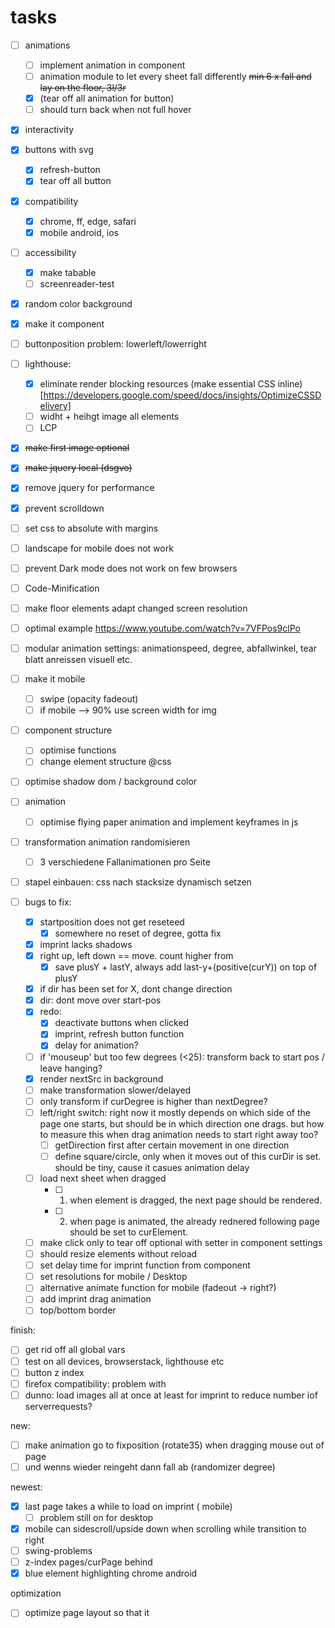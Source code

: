 # tasks
- [ ] animations
  - [ ] implement animation in component
  - [ ] animation module to let every sheet fall differently ~~min 6 x fall and lay on the floor, 3l/3r~~
  - [x] (tear off all animation for button)
  - [ ] should turn back when not full hover
- [x] interactivity
- [x] buttons with svg
  - [x] refresh-button
  - [x] tear off all button
- [x] compatibility
  - [x] chrome, ff, edge, safari
  - [x] mobile android, ios
- [ ] accessibility
  - [x] make tabable
  - [ ] screenreader-test
- [x] random color background
- [x] make it component
- [ ] buttonposition problem: lowerleft/lowerright
- [ ] lighthouse:
  - [x] eliminate render blocking resources (make essential CSS inline) [https://developers.google.com/speed/docs/insights/OptimizeCSSDelivery]
  - [ ] widht + heihgt image all elements
  - [ ] LCP
- [x] ~~make first image optional~~
- [x] ~~make jquery local (dsgvo)~~
- [x] remove jquery for performance
- [x] prevent scrolldown
- [ ] set css to absolute with margins
- [ ] landscape for mobile does not work
- [ ] prevent Dark mode does not work on few browsers
- [ ] Code-Minification
- [ ] make floor elements adapt changed screen resolution
- [ ] optimal example https://www.youtube.com/watch?v=7VFPos9clPo
- [ ] modular animation settings: animationspeed, degree, abfallwinkel, tear blatt anreissen visuell etc. 

- [ ] make it mobile
  - [ ] swipe (opacity fadeout)
  - [ ] if mobile --> 90% use screen width for img

- [ ] component structure
  - [ ] optimise functions
  - [ ] change element structure @css

- [ ] optimise shadow dom / background color

- [ ] animation
  - [ ] optimise flying paper animation and implement keyframes in js

- [ ] transformation animation randomisieren
  - [ ] 3 verschiedene Fallanimationen pro Seite

- [ ] stapel einbauen: css nach stacksize dynamisch setzen

- [ ] bugs to fix: 
  - [X] startposition does not get reseteed
    - [X] somewhere no reset of degree, gotta fix
  - [X] imprint lacks shadows
  - [X] right up, left down == move. count higher from 
    - [X] save plusY + lastY, always add last-y+(positive(curY)) on top of plusY 
  - [X] if dir has been set for X, dont change direction
  - [X] dir: dont move over start-pos
  - [X] redo: 
    - [X] deactivate buttons when clicked
    - [x] imprint, refresh button function
    - [X] delay for animation?
  - [ ] if 'mouseup' but too few degrees (<25): transform back to start pos / leave hanging?
  - [x] render nextSrc in background
  - [ ] make transformation slower/delayed
  - [ ] only transform if curDegree is higher than nextDegree?
  - [ ] left/right switch: right now it mostly depends on which side of the page one starts, but should be in which direction one drags. but how to measure this when drag animation needs to start right away too?
    - [ ] getDirection first after certain movement in one direction
    - [ ] define square/circle, only when it moves out of this curDir is set. should be tiny, cause it casues animation delay 
  - [ ] load next sheet when dragged
    - [ ] 1. when element is dragged, the next page should be rendered.
    - [ ] 2. when page is animated, the already rednered following page should be set to curElement. 
  - [ ] make click only to tear off optional with setter in component settings
  - [ ] should resize elements without reload
  - [ ] set delay time for imprint function from component
  - [ ] set resolutions for mobile / Desktop
  - [ ] alternative animate function for mobile (fadeout -> right?)
  - [ ] add imprint drag animation
  - [ ] top/bottom border

finish:
  - [ ] get rid off all global vars
  - [ ] test on all devices, browserstack, lighthouse etc
  - [ ] button z index
  - [ ] firefox compatibility: problem with 
  - [ ] dunno: load images all at once at least for imprint to reduce number iof serverrequests?

new:
  - [ ] make animation go to fixposition (rotate35) when dragging mouse out of page
  - [ ] und wenns wieder reingeht dann fall ab (randomizer degree) 

newest:
  - [x] last page takes a while to load on imprint ( mobile)
    - [ ] problem still on for desktop 
  - [x] mobile can sidescroll/upside down when scrolling while transition to right
  - [ ] swing-problems
  - [ ] z-index pages/curPage behind 
  - [x] blue element highlighting chrome android

optimization
  - [ ] optimize page layout so that it